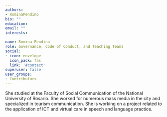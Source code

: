 ```yaml
---
authors:
- RominaPendino
bio: ""
education:
email: ""
interests:

name: Romina Pendino
role: Governance, Code of Conduct, and Teaching Teams
social:
- icon: envelope
  icon_pack: fas
  link: '#contact'
superuser: false
user_groups:
- Contributors
---
```


She studied at the Faculty of Social Communication of the National University of Rosario. She worked for numerous mass media in the city and specialized in tourism communication. She is working on a project related to the application of ICT and virtual care in speech and language practice.


